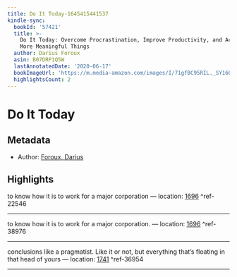 ```yaml
---
title: Do It Today-1645415441537
kindle-sync:
  bookId: '57421'
  title: >-
    Do It Today: Overcome Procrastination, Improve Productivity, and Achieve
    More Meaningful Things
  author: Darius Foroux
  asin: B07DRP1Q5W
  lastAnnotatedDate: '2020-06-17'
  bookImageUrl: 'https://m.media-amazon.com/images/I/71gfBC95RIL._SY160.jpg'
  highlightsCount: 2
---
```

# Do It Today
## Metadata
* Author: [Foroux, Darius](None)

## Highlights
to know how it is to work for a major corporation — location: [1696]() ^ref-22546

---
to know how it is to work for a major corporation. — location: [1696](kindle://book?action=open&asin=B07DRP1Q5W&location=1696) ^ref-38976

---
conclusions like a pragmatist. Like it or not, but everything that’s floating in that head of yours — location: [1741]() ^ref-36954

---
